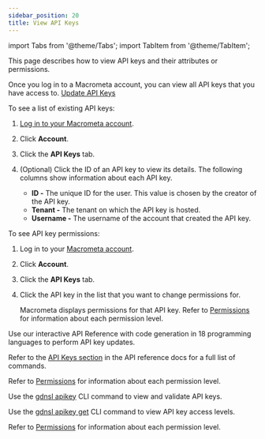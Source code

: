 ```yaml
---
sidebar_position: 20
title: View API Keys
---
```


import Tabs from '@theme/Tabs';
import TabItem from '@theme/TabItem';

This page describes how to view API keys and their attributes or permissions.

Once you log in to a Macrometa account, you can view all API keys that you have access to. [Update API Keys](update-api-keys.md)

<Tabs groupId="operating-systems">
<TabItem value="console" label="Web Console">

To see a list of existing API keys:

1. [Log in to your Macrometa account](https://auth-play.macrometa.io/).
1. Click **Account**.
1. Click the **API Keys** tab.
1. (Optional) Click the ID of an API key to view its details. The following columns show information about each API key.

   - **ID -** The unique ID for the user. This value is chosen by the creator of the API key.
   - **Tenant -** The tenant on which the API key is hosted.
   - **Username -** The username of the account that created the API key.

To see API key permissions:

1. Log in to your [Macrometa account](https://auth-play.macrometa.io/).
1. Click **Account**.
1. Click the **API Keys** tab.
1. Click the API key in the list that you want to change permissions for.

   Macrometa displays permissions for that API key. Refer to [Permissions](../permissions/index.md) for information about each permission level.

</TabItem>
<TabItem value="api" label="REST API">

Use our interactive API Reference with code generation in 18 programming languages to perform API key updates.

Refer to the [API Keys section](https://www.macrometa.com/docs/api#/operations/ValidateApiKey) in the API reference docs for a full list of commands.

Refer to [Permissions](index.md) for information about each permission level.

</TabItem>
<TabItem value="cli" label="CLI">

Use the [gdnsl apikey](../../cli/api-key-cli.md) CLI command to view and validate API keys.

Use the [gdnsl apikey get](../../cli/api-key-cli.md#gdnsl-apikey-get) CLI command to view API key access levels.

Refer to [Permissions](../permissions/index.md) for information about each permission level.

</TabItem>
</Tabs>

